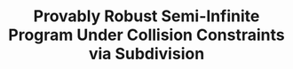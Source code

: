 ---
layout: default
title: Provably Robust Semi-Infinite Program Under Collision Constraints via Subdivision
authors: Duo Zhang, Chen Liang, Xifeng Gao, Kui Wu, Zherong Pan 
publication: T-Ro 2024
year: 2024 
slug: SIPTrajGen 
doi: None 
website: https://arxiv.org/pdf/2302.01135.pdf 
---